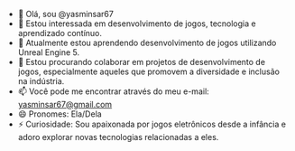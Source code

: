 - 👋 Olá, sou @yasminsar67
- 👀 Estou interessada em desenvolvimento de jogos, tecnologia e aprendizado contínuo.
- 🌱 Atualmente estou aprendendo desenvolvimento de jogos utilizando Unreal Engine 5.
- 💞️ Estou procurando colaborar em projetos de desenvolvimento de jogos, especialmente aqueles que promovem a diversidade e inclusão na indústria.
- 📫 Você pode me encontrar através do meu e-mail: yasminsar67@gmail.com
- 😄 Pronomes: Ela/Dela
- ⚡ Curiosidade: Sou apaixonada por jogos eletrônicos desde a infância e adoro explorar novas tecnologias relacionadas a eles.
